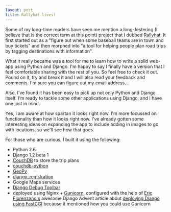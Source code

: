 ```yaml
--- 
layout: post
title: Rallyhat lives!
---
```

<p>
Some of my long-time readers have seen me mention a long-festering (I believe that is the correct term at this point) project that I dubbed <a href="http://www.rallyhat.com">Rallyhat</a>.  It first started out as a "figure out when some baseball teams are in town and buy tickets" and then morphed into "a tool for helping people plan road trips by tagging destinations with information".
</p>
<p>
What it really became was a tool for me to learn how to write a solid web-app using Python and Django.  I'm happy to say I finally have a version that I feel comfortable sharing with the rest of you.  So feel free to check it out.  Pound on it, try and break it and I will also read your feedback and comments.  I'm sure you can figure out my email address...
</p>
<p>
Also, I've found it has been easy to pick up not only Python and Django itself.  I'm ready to tackle some other applications using Django, and I have one just in mind.  
</p>
<p>
Yes, I am aware at how spartan it looks right now.  I'm more focussed on functionality than how it looks right now.  I've already gotten some interesting ideas on expanding the app to include adding in images to go with locations, so we'll see how that goes.
</p>
<p>
For those who are curious, I built it using the following:
<ul>
<li>Python 2.6</li>
<li>Django 1.2 beta 1</li>
<li><a href="http://couchdb.apache.org/">CouchDB</a> to store the trip plans</li>
<li><a href="http://code.google.com/p/couchdb-python/">couchdb-python</a></li>
<li><a href="http://code.google.com/p/geopy/">GeoPy</a></li>
<li><a href="http://bitbucket.org/ubernostrum/django-registration/">django-registration</a></li>
<li>Google Maps services</li>
<li><a href="http://github.com/robhudson/django-debug-toolbar">Django Debug Toolbar</a></li>
<li>deployed using Nginx + <a href="http://github.com/benoitc/gunicorn">Gunicorn</a>, configured with the help of <a href="http://twitter.com/ericlo">Eric Florenzano's</a> awesome Django Advent article about <a href="http://djangoadvent.com/1.2/deploying-django-site-using-fastcgi/">deploying Django using FastCGI</a> because it mentioned how you could use Gunicorn</li>
</ul>
</p>
